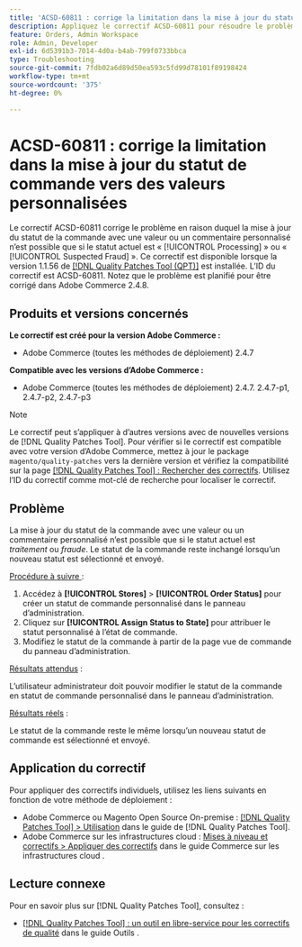 ```yaml
---
title: 'ACSD-60811 : corrige la limitation dans la mise à jour du statut de commande vers des valeurs personnalisées'
description: Appliquez le correctif ACSD-60811 pour résoudre le problème d’Adobe Commerce où la mise à jour du statut de la commande avec une valeur ou un commentaire personnalisé n’est possible que si le statut actuel est « traitement » ou « fraude ».
feature: Orders, Admin Workspace
role: Admin, Developer
exl-id: 6d5391b3-7014-4d0a-b4ab-799f0733bbca
type: Troubleshooting
source-git-commit: 7fdb02a6d89d50ea593c5fd99d78101f89198424
workflow-type: tm+mt
source-wordcount: '375'
ht-degree: 0%

---
```


# ACSD-60811 : corrige la limitation dans la mise à jour du statut de commande vers des valeurs personnalisées

Le correctif ACSD-60811 corrige le problème en raison duquel la mise à jour du statut de la commande avec une valeur ou un commentaire personnalisé n’est possible que si le statut actuel est « [!UICONTROL Processing] » ou « [!UICONTROL Suspected Fraud] ». Ce correctif est disponible lorsque la version 1.1.56 de [[!DNL Quality Patches Tool (QPT)]](/help/tools/quality-patches-tool/quality-patches-tool-to-self-serve-quality-patches.md) est installée. L’ID du correctif est ACSD-60811. Notez que le problème est planifié pour être corrigé dans Adobe Commerce 2.4.8.

## Produits et versions concernés

**Le correctif est créé pour la version Adobe Commerce :**

* Adobe Commerce (toutes les méthodes de déploiement) 2.4.7

**Compatible avec les versions d’Adobe Commerce :**

* Adobe Commerce (toutes les méthodes de déploiement) 2.4.7. 2.4.7-p1, 2.4.7-p2, 2.4.7-p3

>[!NOTE]
>
>Le correctif peut s’appliquer à d’autres versions avec de nouvelles versions de [!DNL Quality Patches Tool]. Pour vérifier si le correctif est compatible avec votre version d’Adobe Commerce, mettez à jour le package `magento/quality-patches` vers la dernière version et vérifiez la compatibilité sur la page [[!DNL Quality Patches Tool] : Rechercher des correctifs](https://experienceleague.adobe.com/tools/commerce-quality-patches/index.html?lang=fr). Utilisez l’ID du correctif comme mot-clé de recherche pour localiser le correctif.

## Problème

La mise à jour du statut de la commande avec une valeur ou un commentaire personnalisé n’est possible que si le statut actuel est *traitement* ou *fraude*. Le statut de la commande reste inchangé lorsqu’un nouveau statut est sélectionné et envoyé.

<u>Procédure à suivre </u> :

1. Accédez à **[!UICONTROL Stores]** > **[!UICONTROL Order Status]** pour créer un statut de commande personnalisé dans le panneau d’administration.
1. Cliquez sur **[!UICONTROL Assign Status to State]** pour attribuer le statut personnalisé à l’état de commande.
1. Modifiez le statut de la commande à partir de la page vue de commande du panneau d’administration.

<u>Résultats attendus</u> :

L’utilisateur administrateur doit pouvoir modifier le statut de la commande en statut de commande personnalisé dans le panneau d’administration.

<u>Résultats réels</u> :

Le statut de la commande reste le même lorsqu’un nouveau statut de commande est sélectionné et envoyé.

## Application du correctif

Pour appliquer des correctifs individuels, utilisez les liens suivants en fonction de votre méthode de déploiement :

* Adobe Commerce ou Magento Open Source On-premise : [[!DNL Quality Patches Tool] > Utilisation](/help/tools/quality-patches-tool/usage.md) dans le guide de [!DNL Quality Patches Tool].
* Adobe Commerce sur les infrastructures cloud : [Mises à niveau et correctifs > Appliquer des correctifs](https://experienceleague.adobe.com/docs/commerce-cloud-service/user-guide/develop/upgrade/apply-patches.html?lang=fr) dans le guide Commerce sur les infrastructures cloud .

## Lecture connexe

Pour en savoir plus sur [!DNL Quality Patches Tool], consultez :

* [[!DNL Quality Patches Tool] : un outil en libre-service pour les correctifs de qualité](/help/tools/quality-patches-tool/quality-patches-tool-to-self-serve-quality-patches.md) dans le guide Outils .
